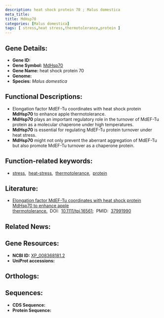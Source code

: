 ```yaml
---
description: heat shock protein 70 ; Malus domestica
meta_title:
title: MdHsp70
categories: [Malus domestica]
tags: [ stress,heat stress,thermotolerance,protein ]
---
```


## Gene Details:
- **Gene ID:** []()
- **Gene Symbol:** <u>MdHsp70</u>
- **Gene Name:** heat shock protein 70
- **Genome:** []()
- **Species:** *Malus domestica*

## Functional Descriptions:
   - Elongation factor MdEF-Tu coordinates with heat shock protein **MdHsp70** to enhance apple thermotolerance.
   - **MdHsp70** plays an important regulatory role in the turnover of MdEF-Tu protein as a molecular chaperone under high temperatures.
   - **MdHsp70** is essential for regulating MdEF-Tu protein turnover under heat stress.
   - **MdHsp70** might not only prevent the aberrant aggregation of MdEF-Tu but also promote MdEF-Tu turnover as a chaperone protein.

## Function-related keywords:
   - [stress](/tags/stress/),&nbsp;&nbsp;[heat-stress](/tags/heat-stress/),&nbsp;&nbsp;[thermotolerance](/tags/thermotolerance/),&nbsp;&nbsp;[protein](/tags/protein/)

## Literature:
   - [Elongation factor MdEF-Tu coordinates with heat shock protein MdHsp70 to enhance apple thermotolerance.](https://doi.org/10.1111/tpj.16561)&nbsp;&nbsp;DOI:&nbsp;&nbsp;[10.1111/tpj.16561](https://doi.org/10.1111/tpj.16561);&nbsp;&nbsp;PMID:&nbsp;&nbsp;[37991990](https://pubmed.ncbi.nlm.nih.gov/37991990/)

## Related News:

## Gene Resources:
- **NCBI ID:**  [XP_008368181.2](https://www.ncbi.nlm.nih.gov/gene/?term=XP_008368181.2)
- **UniProt accessions:**  [](https://www.uniprot.org/uniprotkb//entry)

## Orthologs:

## Sequences:
- **CDS Sequence:**
- **Protein Sequence:**
